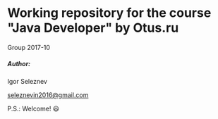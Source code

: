# Working repository for the course "Java Developer" by Otus.ru
Group 2017-10

##### Author:

Igor Seleznev

seleznevin2016@gmail.com


P.S.: Welcome! :smiley:
